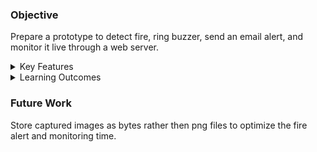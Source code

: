 ### Objective
Prepare a prototype to detect fire, ring buzzer, send an email alert, and monitor it live through a web server. 

<details close>	
  <summary> Key Features </summary>
  
  - Use Pm2.5 sensor to detect smoke/fire
  - On detecting fire
    - Ring Buzzer
    - Initiate Camera Module 
    - Send Email Alert
    - Initiate Web Server   

</details>

<details close>	
  <summary> Learning Outcomes </summary>

  - Multithreading
    - Smoke sensor thread
    - Camera module thread
    - Server gateway
  - Email Notification
    - Smoke quantity
    - Fire Image
    - Web Server Link
  - Create Web Server
    - Smoke quantity
    - Smoke Image
    - Timestamp
  - Hardware Communication
    - Buzzer
    - Pm2.5 Sensor
    - Camera
    - Raspberry Pi
</details>


### Future Work
Store captured images as bytes rather then png files to optimize the fire alert and monitoring time.

